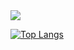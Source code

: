 
<picture>
  <source
    srcset="https://github-readme-stats.vercel.app/api?username=ApenasUDev&show_icons=true&theme=dark"
    media="(prefers-color-scheme: dark)"
  />
  <source
    srcset="https://github-readme-stats.vercel.app/api?username=ApenasUDev&show_icons=true"
    media="(prefers-color-scheme: light), (prefers-color-scheme: no-preference)"
  />
  <img src="https://github-readme-stats.vercel.app/api?username=ApenasUDev&show_icons=true" />
</picture>

[![Top Langs](https://github-readme-stats.vercel.app/api/top-langs/?username=ApenasUDev&layout=donut-vertical)](https://github.com/anuraghazra/github-readme-stats)

